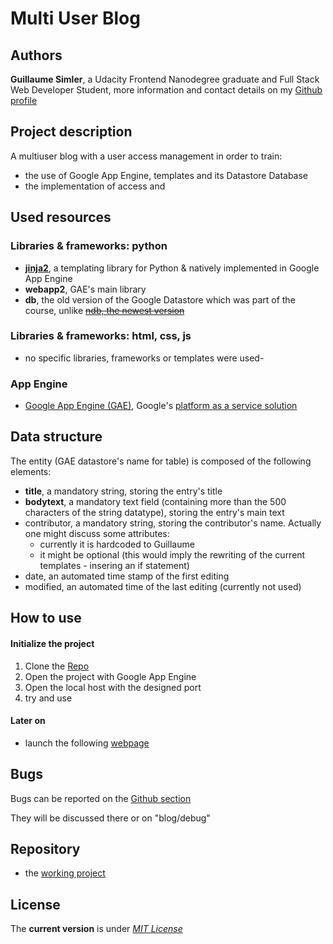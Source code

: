 # Multi User Blog

Authors
----

**Guillaume Simler**, a Udacity Frontend Nanodegree graduate and Full Stack Web Developer Student, more information and contact details on my [Github profile](https://github.com/guillaumesimler)

Project description
----

A multiuser blog with a user access management in order to train:
* the use of Google App Engine, templates and its Datastore Database
* the implementation of access and


Used resources
----

### Libraries & frameworks: **python**

* [**jinja2**](http://jinja.pocoo.org/), a templating library for Python & natively implemented in Google App Engine
* **webapp2**, GAE's main library
* **db**, the old version of the Google Datastore which was part of the course, unlike [~~ndb, the newest version~~](https://cloud.google.com/appengine/docs/python/ndb/db_to_ndb)

### Libraries & frameworks: **html, css, js**

* no specific libraries, frameworks or templates were used-

### App Engine

* [Google App Engine (GAE)](https://cloud.google.com/appengine/docs/python/), Google's [platform as a service solution](https://en.wikipedia.org/wiki/Google_App_Engine)


Data structure
---

The entity (GAE datastore's name for table) is composed of the following elements:

* **title**, a mandatory string, storing the entry's title
* **bodytext**, a mandatory text field (containing more than the 500 characters of the string datatype), storing the entry's main text
* contributor, a mandatory string, storing the contributor's name. Actually one might discuss some attributes:
	- currently it is hardcoded to Guillaume
	- it might be optional (this would imply the rewriting of the current templates - insering an if statement)
* date, an automated time stamp of the first editing
* modified, an automated time of the last editing (currently not used)

How to use
----

#### Initialize the project

1. Clone the [Repo](https://github.com/guillaumesimler/nanofsp2)
2. Open the project with Google App Engine
3. Open the local host with the designed port
4. try and use

#### Later on

* launch the following [webpage](**fresh_tomatoes.html**)

Bugs
----

Bugs can be reported on the [Github section](https://github.com/guillaumesimler/nanofsp2/issues)

They will be discussed there or on "blog/debug"


Repository
----
* the [working project](https://github.com/guillaumesimler/nanofsp2)

License
----

The **current version** is under [_MIT License_](https://github.com/guillaumesimler/nanofsp2/blob/master/LICENSE.txt)
